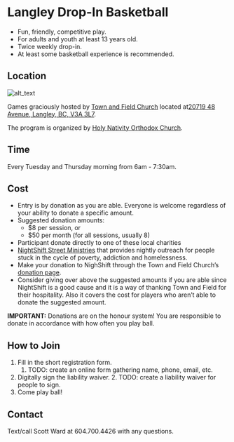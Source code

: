 # **Langley Drop-In Basketball**

* Fun, friendly, competitive play.
* For adults and youth at least 13 years old.
* Twice weekly drop-in.
* At least some basketball experience is recommended.

## **Location**

![alt_text](images/image1.png "image_tooltip")

Games graciously hosted by [Town and Field Church](https://townandfield.ca/) located at[20719 48 Avenue, Langley, BC, V3A 3L7](https://goo.gl/maps/283R8xNWTGZxmEnH8).

The program is organized by [Holy Nativity Orthodox Church](https://www.holynativitychurch.ca/).


## **Time**

Every Tuesday and Thursday morning from 6am - 7:30am.


## **Cost**

* Entry is by donation as you are able. Everyone is welcome regardless of your ability to donate a specific amount.
* Suggested donation amounts:
    * $8 per session, or
    * $50 per month (for all sessions, usually 8)
* Participant donate directly to one of these local charities
* [ NightShift Street Ministries](https://nightshiftministries.org/) that provides nightly outreach for people stuck in the cycle of poverty, addiction and homelessness.
* Make your donation to NighShift through the Town and Field Church’s[ donation page](https://townandfield.churchcenter.com/giving).
* Consider giving over above the suggested amounts if you are able since NightShift is a good cause and it is a way of thanking Town and Field for their hospitality. Also it covers the cost for players who aren’t able to donate the suggested amount.

**IMPORTANT:** Donations are on the honour system! You are responsible to donate in accordance with how often you play ball.


## **How to Join**



1. Fill in the short registration form.
    1. TODO: create an online form gathering name, phone, email, etc.
2. Digitally sign the liability waiver.
    2. TODO: create a liability waiver for people to sign.
3. Come play ball!


## **Contact**

Text/call Scott Ward at 604.700.4426 with any questions.


